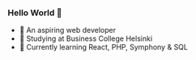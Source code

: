 ### Hello World 👋

- 🌱 An aspiring web developer
- 🏫 Studying at Business College Helsinki
- 🔭 Currently learning React, PHP, Symphony & SQL
